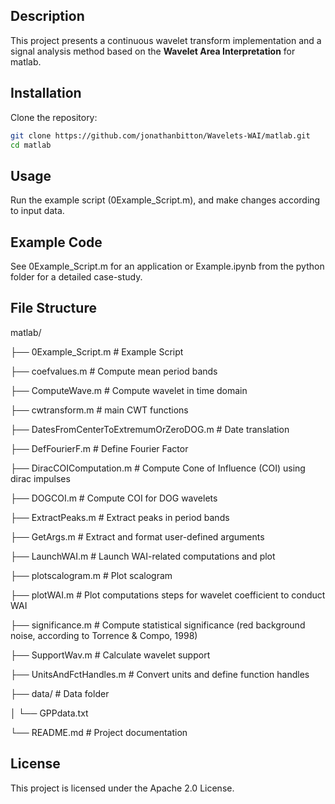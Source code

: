 ## **Description**
This project presents a continuous wavelet transform implementation and a signal analysis method based on the **Wavelet Area Interpretation** for matlab.

## Installation
Clone the repository:
```bash
git clone https://github.com/jonathanbitton/Wavelets-WAI/matlab.git
cd matlab
```

## Usage
Run the example script (0Example_Script.m), and make changes according to input data. 

## Example Code
See 0Example_Script.m for an application or Example.ipynb from the python folder for a detailed case-study.

## File Structure
matlab/

├── 0Example_Script.m                            # Example Script

├── coefvalues.m                                 # Compute mean period bands

├── ComputeWave.m                                # Compute wavelet in time domain

├── cwtransform.m                                # main CWT functions

├── DatesFromCenterToExtremumOrZeroDOG.m         # Date translation

├── DefFourierF.m                                # Define Fourier Factor

├── DiracCOIComputation.m                        # Compute Cone of Influence (COI) using dirac impulses

├── DOGCOI.m                                     # Compute COI for DOG wavelets

├── ExtractPeaks.m                               # Extract peaks in period bands

├── GetArgs.m                                    # Extract and format user-defined arguments

├── LaunchWAI.m                                  # Launch WAI-related computations and plot

├── plotscalogram.m                              # Plot scalogram
 
├── plotWAI.m                                    # Plot computations steps for wavelet coefficient to conduct WAI

├── significance.m                               # Compute statistical significance (red background noise, according to Torrence & Compo, 1998)

├── SupportWav.m                                 # Calculate wavelet support

├── UnitsAndFctHandles.m                         # Convert units and define function handles

├── data/                                        # Data folder

│   └── GPPdata.txt

└── README.md                                    # Project documentation

## License
This project is licensed under the Apache 2.0 License.

